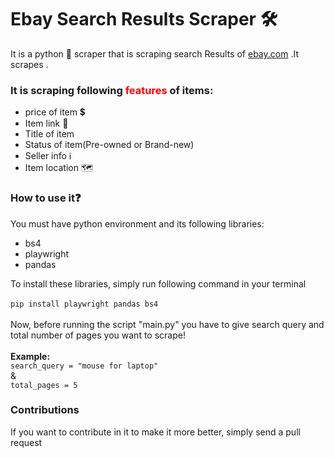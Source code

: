 <h1>Ebay Search Results Scraper 🛠</h1>
<p>It is a python 🐍 scraper that is scraping search Results of <a href="https://ebay.com">ebay.com</a>
<a href=""></a>
.It scrapes .
</p>
<h3>It is scraping following <span style="color: red;">features</span>  of items:</h3>
<ul>
<li>price of item 💲</li>
<li>Item link 🔗</li>
<li>Title of item</li>
<li>Status of item(Pre-owned or Brand-new)</li>
<li>Seller info ℹ</li>
<li>Item location 🗺</li>
</ul>

<h3>How to use it❓</h3>
<p>You must have python environment and its following libraries:
<ul>
<li>bs4</li>
<li>playwright</li>
<li>pandas</li>
</ul>
</p>
<p>
To install these libraries, simply run following command in your terminal <br><br>
<code>pip install playwright pandas bs4</code>
<br>
<br>
Now, before running the script "main.py" you have to give search query and total number of pages you want to scrape!
<br>
<br>
<strong>Example:</strong>
<br>
<code>search_query = "mouse for laptop"</code>

<br>
&
<br>
<code>total_pages = 5</code>
</p>
<h3>Contributions</h3>
<p>If you want to contribute in it to make it more better, simply send a pull request</p>



